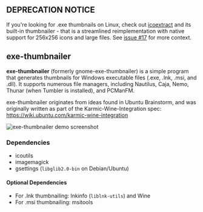 ## DEPRECATION NOTICE

If you're looking for .exe thumbnails on Linux, check out [icoextract](https://github.com/jlu5/icoextract) and its built-in thumbnailer - that is a streamlined reimplementation with native support for 256x256 icons and large files. See [issue #17](https://github.com/exe-thumbnailer/exe-thumbnailer/issues/17) for more context.

## exe-thumbnailer

**exe-thumbnailer** (formerly gnome-exe-thumbnailer) is a simple program that generates thumbnails for Windows executable files (.exe, .lnk, .msi, and .dll). It supports numerous file managers, including Nautilus, Caja, Nemo, Thunar (when Tumbler is installed), and PCManFM.

exe-thumbnailer originates from ideas found in Ubuntu Brainstorm, and was originally written as part of the Karmic-Wine-Integration spec: https://wiki.ubuntu.com/karmic-wine-integration

![exe-thumbnailer demo screenshot](exe-thumbnailer.png)

### Dependencies
- icoutils
- imagemagick
- gsettings (`libglib2.0-bin` on Debian/Ubuntu)

#### Optional Dependencies
- For .lnk thumbnailing: lnkinfo (`liblnk-utils`) and Wine
- For .msi thumbnailing: msitools
